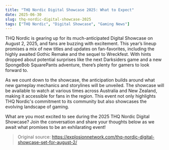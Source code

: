 ```yaml
---
title: "THQ Nordic Digital Showcase 2025: What to Expect"
date: 2025-06-30
slug: thq-nordic-digital-showcase-2025
tags: ["THQ Nordic", "Digital Showcase", "Gaming News"]
---
```


THQ Nordic is gearing up for its much-anticipated Digital Showcase on August 2, 2025, and fans are buzzing with excitement. This year’s lineup promises a mix of new titles and updates on fan-favorites, including the highly awaited Gothic Remake and the sequel to Wreckfest. With hints dropped about potential surprises like the next Darksiders game and a new SpongeBob SquarePants adventure, there’s plenty for gamers to look forward to.

As we count down to the showcase, the anticipation builds around what new gameplay mechanics and storylines will be unveiled. The showcase will be available to watch at various times across Australia and New Zealand, making it accessible for fans in the region. This event not only highlights THQ Nordic's commitment to its community but also showcases the evolving landscape of gaming.

What are you most excited to see during the 2025 THQ Nordic Digital Showcase? Join the conversation and share your thoughts below as we await what promises to be an exhilarating event!
> Original source: https://explosionnetwork.com/thq-nordic-digital-showcase-set-for-august-2/